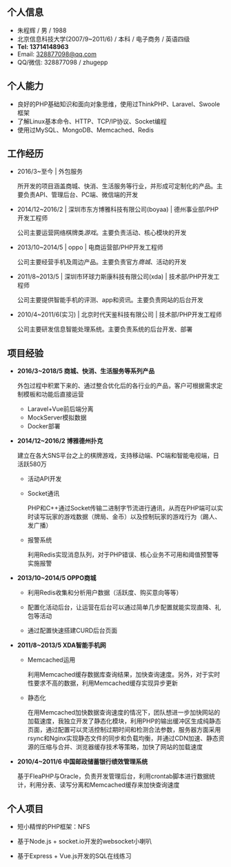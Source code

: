 ## 个人信息

- 朱程辉 / 男 / 1988
- 北京信息科技大学(2007/9~2011/6) / 本科 / 电子商务 / 英语四级
- **Tel: 13714148963**
- Email: 328877098@qq.com
- QQ/微信: 328877098 / zhugepp

## 个人能力

- 良好的PHP基础知识和面向对象思维，使用过ThinkPHP、Laravel、Swoole框架
- 了解Linux基本命令、HTTP、TCP/IP协议、Socket编程
- 使用过MySQL、MongoDB、Memcached、Redis

## 工作经历

- 2016/3~至今 | 外包服务

	所开发的项目涵盖商城、快消、生活服务等行业，并形成可定制化的产品。主要负责API、管理后台、PC端、微信端的开发

- 2014/12~2016/2 | 深圳市东方博雅科技有限公司(boyaa) | 德州事业部/PHP开发工程师

	公司主要运营网络棋牌类*游戏*。主要负责活动、核心模块的开发

- 2013/10~2014/5 | oppo | 电商运营部/PHP开发工程师

	公司主要经营手机及周边产品。主要负责官方*商城*、活动的开发

- 2011/8~2013/5 | 深圳市环球力斯康科技有限公司(xda) | 技术部/PHP开发工程师

	公司主要提供智能手机的评测、app和资讯。主要负责网站的后台开发

- 2010/4~2011/6(实习) | 北京时代天鉴科技有限公司  | 技术部/PHP开发工程师

	公司主要研发信息智能处理系统。主要负责系统的后台开发、部署

## 项目经验

- **2016/3~2018/5 商城、快消、生活服务等系列产品**

	外包过程中积累下来的、通过整合优化后的各行业的产品，客户可根据需求定制模板和功能后直接运营
	
	- Laravel+Vue前后端分离
	- MockServer模拟数据
	- Docker部署


- **2014/12~2016/2 博雅德州扑克**

	建立在各大SNS平台之上的棋牌游戏，支持移动端、PC端和智能电视端，日活跃580万

	- 活动API开发

	- Socket通讯

		PHP和C++通过Socket传输二进制字节流进行通讯，从而在PHP端可以实时读写玩家的游戏数据（牌局、金币）以及控制玩家的游戏行为（踢人、发广播）

	- 报警系统

		利用Redis实现消息队列，对于PHP错误、核心业务不可用和阈值预警等实施报警

- **2013/10~2014/5 OPPO商城**

	- 利用Redis收集和分析用户数据（活跃度、购买意向等等）
	
	- 配置化活动后台，让运营在后台可以通过简单几步配置就能实现直降、礼包等活动

	- 通过配置快速搭建CURD后台页面

- **2011/8~2013/5 XDA智能手机网**

	- Memcached运用

		利用Memcached缓存数据库查询结果，加快查询速度。另外，对于实时性要求不高的数据，利用Memcached缓存实现异步更新

	- 静态化

		在用Memcached加快数据查询速度的情况下，团队想进一步加快网站的加载速度，我独立开发了静态化模块，利用PHP的输出缓冲区生成纯静态页面，通过配置可以灵活控制过期时间和检测合法参数，服务器方面采用rsync和Nginx实现静态文件的同步和负载均衡，并通过CDN加速、静态资源的压缩与合并、浏览器缓存技术等策略，加快了网站的加载速度

- **2010/4~2011/6 中国邮政储蓄银行绩效管理系统**

	基于FleaPHP与Oracle，负责开发管理后台，利用crontab脚本进行数据统计，利用分表、读写分离和Memcached缓存来加快查询速度

## 个人项目

- 短小精悍的PHP框架：NFS

- 基于Node.js + socket.io开发的websocket小喇叭

- 基于Express + Vue.js开发的SQL在线练习
